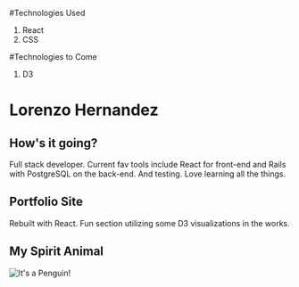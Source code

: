 #Technologies Used
1. React
2. CSS

#Technologies to Come
1. D3

# Lorenzo Hernandez
## How's it going?
Full stack developer. Current fav tools include React for front-end and Rails with PostgreSQL on the back-end. And testing. Love learning all the things.

## Portfolio Site
Rebuilt with React. Fun section utilizing some D3 visualizations in the works. 

## My Spirit Animal
![It's a Penguin!](http://searchengineland.com/figz/wp-content/seloads/2014/08/penguin-walking-ss-1920-800x450.jpg)

